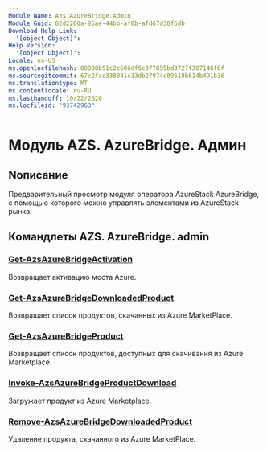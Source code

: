 ```yaml
---
Module Name: Azs.AzureBridge.Admin
Module Guid: 82d2260a-95ae-44bb-af8b-afd67d38f6db
Download Help Link:
  '[object Object]': 
Help Version:
  '[object Object]': 
Locale: en-US
ms.openlocfilehash: 08808b51c2c606df6c377895bd3727f307146f6f
ms.sourcegitcommit: 67e2fac338031c33db27974c89618b614b491b36
ms.translationtype: MT
ms.contentlocale: ru-RU
ms.lasthandoff: 10/22/2020
ms.locfileid: "93742963"
---
```

# Модуль AZS. AzureBridge. Админ
## Nописание
Предварительный просмотр модуля оператора AzureStack AzureBridge, с помощью которого можно управлять элементами из AzureStack рынка.

## Командлеты AZS. AzureBridge. admin
### [Get-AzsAzureBridgeActivation](Get-AzsAzureBridgeActivation.md)
Возвращает активацию моста Azure.

### [Get-AzsAzureBridgeDownloadedProduct](Get-AzsAzureBridgeDownloadedProduct.md)
Возвращает список продуктов, скачанных из Azure MarketPlace.

### [Get-AzsAzureBridgeProduct](Get-AzsAzureBridgeProduct.md)
Возвращает список продуктов, доступных для скачивания из Azure Marketplace.

### [Invoke-AzsAzureBridgeProductDownload](Invoke-AzsAzureBridgeProductDownload.md)
Загружает продукт из Azure Marketplace.

### [Remove-AzsAzureBridgeDownloadedProduct](Remove-AzsAzureBridgeDownloadedProduct.md)
Удаление продукта, скачанного из Azure MarketPlace.

